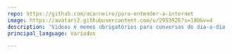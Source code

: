 ```yaml
---
repo: https://github.com/ocarneiro/para-entender-a-internet
image: https://avatars2.githubusercontent.com/u/2953926?s=180&v=4
description: 'Videos e memes obrigatórios para conversas do dia-a-dia '
principal_language: Variados

---
```

